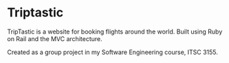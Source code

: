 # Triptastic

TripTastic is a website for booking flights around the world. Built using Ruby on Rail and the MVC architecture. 

Created as a group project in my Software Engineering course, ITSC 3155.
